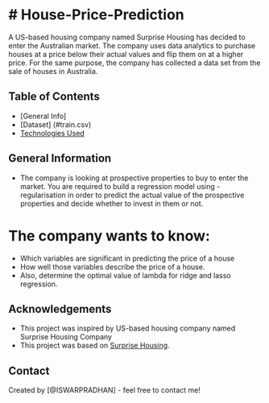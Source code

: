 # # House-Price-Prediction
A US-based housing company named Surprise Housing has decided to enter the Australian market. The company uses data analytics to purchase houses at a price below their actual values and flip them on at a higher price. For the same purpose, the company has collected a data set from the sale of houses in Australia.


## Table of Contents
* [General Info]
* [Dataset] (#train.csv)
* [Technologies Used](#Github,#Jovian,#Jupyterhub)


## General Information
- The company is looking at prospective properties to buy to enter the market. You are required to build a regression model using  -regularisation in order to predict the actual value of the prospective properties and decide whether to invest in them or not.
# The company wants to know:
- Which variables are significant in predicting the price of a house
- How well those variables describe the price of a house.
- Also, determine the optimal value of lambda for ridge and lasso regression.

## Acknowledgements
- This project was inspired by US-based housing company named Surprise Housing Company 
- This project was based on [Surprise Housing](https://www.example.com).


## Contact
Created by [@ISWARPRADHAN] - feel free to contact me!

